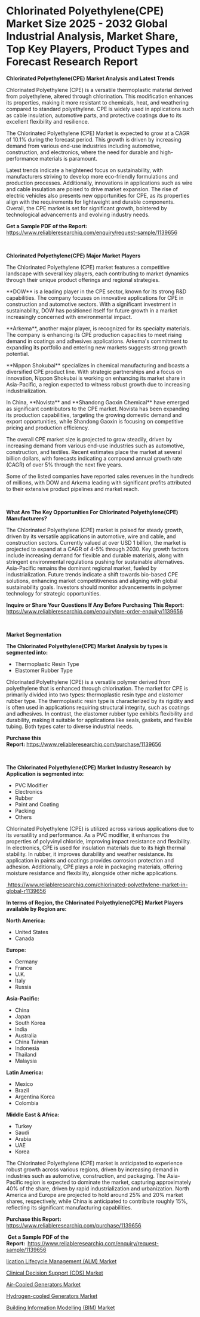 <p><h1>Chlorinated Polyethylene(CPE) Market Size 2025 - 2032 Global Industrial Analysis, Market Share, Top Key Players, Product Types and Forecast Research Report</h1></p><p><strong>Chlorinated Polyethylene(CPE) Market Analysis and Latest Trends</strong></p>
<p><p>Chlorinated Polyethylene (CPE) is a versatile thermoplastic material derived from polyethylene, altered through chlorination. This modification enhances its properties, making it more resistant to chemicals, heat, and weathering compared to standard polyethylene. CPE is widely used in applications such as cable insulation, automotive parts, and protective coatings due to its excellent flexibility and resilience.  </p><p>The Chlorinated Polyethylene (CPE) Market is expected to grow at a CAGR of 10.1% during the forecast period. This growth is driven by increasing demand from various end-use industries including automotive, construction, and electronics, where the need for durable and high-performance materials is paramount.  </p><p>Latest trends indicate a heightened focus on sustainability, with manufacturers striving to develop more eco-friendly formulations and production processes. Additionally, innovations in applications such as wire and cable insulation are poised to drive market expansion. The rise of electric vehicles also presents new opportunities for CPE, as its properties align with the requirements for lightweight and durable components. Overall, the CPE market is set for significant growth, bolstered by technological advancements and evolving industry needs.</p></p>
<p><strong>Get a Sample PDF of the Report:&nbsp;</strong> <a href="https://www.reliableresearchiq.com/enquiry/request-sample/1139656?utm_campaign=114&utm_medium=2&utm_source=Github&utm_content=ia&utm_term=25032025&utm_id=chlorinated-polyethylenecpe">https://www.reliableresearchiq.com/enquiry/request-sample/1139656</a></p>
<p>&nbsp;</p>
<p><strong>Chlorinated Polyethylene(CPE) Major Market Players</strong></p>
<p><p>The Chlorinated Polyethylene (CPE) market features a competitive landscape with several key players, each contributing to market dynamics through their unique product offerings and regional strategies.</p><p>**DOW** is a leading player in the CPE sector, known for its strong R&D capabilities. The company focuses on innovative applications for CPE in construction and automotive sectors. With a significant investment in sustainability, DOW has positioned itself for future growth in a market increasingly concerned with environmental impact.</p><p>**Arkema**, another major player, is recognized for its specialty materials. The company is enhancing its CPE production capacities to meet rising demand in coatings and adhesives applications. Arkema's commitment to expanding its portfolio and entering new markets suggests strong growth potential.</p><p>**Nippon Shokubai** specializes in chemical manufacturing and boasts a diversified CPE product line. With strategic partnerships and a focus on innovation, Nippon Shokubai is working on enhancing its market share in Asia-Pacific, a region expected to witness robust growth due to increasing industrialization.</p><p>In China, **Novista** and **Shandong Gaoxin Chemical** have emerged as significant contributors to the CPE market. Novista has been expanding its production capabilities, targeting the growing domestic demand and export opportunities, while Shandong Gaoxin is focusing on competitive pricing and production efficiency.</p><p>The overall CPE market size is projected to grow steadily, driven by increasing demand from various end-use industries such as automotive, construction, and textiles. Recent estimates place the market at several billion dollars, with forecasts indicating a compound annual growth rate (CAGR) of over 5% through the next five years.</p><p>Some of the listed companies have reported sales revenues in the hundreds of millions, with DOW and Arkema leading with significant profits attributed to their extensive product pipelines and market reach.</p></p>
<p>&nbsp;</p>
<p><strong>What Are The Key Opportunities For Chlorinated Polyethylene(CPE) Manufacturers?</strong></p>
<p><p>The Chlorinated Polyethylene (CPE) market is poised for steady growth, driven by its versatile applications in automotive, wire and cable, and construction sectors. Currently valued at over USD 1 billion, the market is projected to expand at a CAGR of 4-5% through 2030. Key growth factors include increasing demand for flexible and durable materials, along with stringent environmental regulations pushing for sustainable alternatives. Asia-Pacific remains the dominant regional market, fueled by industrialization. Future trends indicate a shift towards bio-based CPE solutions, enhancing market competitiveness and aligning with global sustainability goals. Investors should monitor advancements in polymer technology for strategic opportunities.</p></p>
<p><strong>Inquire or Share Your Questions If Any Before Purchasing This Report:</strong> <a href="https://www.reliableresearchiq.com/enquiry/pre-order-enquiry/1139656?utm_campaign=114&utm_medium=2&utm_source=Github&utm_content=ia&utm_term=25032025&utm_id=chlorinated-polyethylenecpe">https://www.reliableresearchiq.com/enquiry/pre-order-enquiry/1139656</a></p>
<p>&nbsp;</p>
<p><strong>Market Segmentation</strong></p>
<p><strong>The Chlorinated Polyethylene(CPE) Market Analysis by types is segmented into:</strong></p>
<p><ul><li>Thermoplastic Resin Type</li><li>Elastomer Rubber Type</li></ul></p>
<p><p>Chlorinated Polyethylene (CPE) is a versatile polymer derived from polyethylene that is enhanced through chlorination. The market for CPE is primarily divided into two types: thermoplastic resin type and elastomer rubber type. The thermoplastic resin type is characterized by its rigidity and is often used in applications requiring structural integrity, such as coatings and adhesives. In contrast, the elastomer rubber type exhibits flexibility and durability, making it suitable for applications like seals, gaskets, and flexible tubing. Both types cater to diverse industrial needs.</p></p>
<p><strong>Purchase this Report:&nbsp;</strong><a href="https://www.reliableresearchiq.com/purchase/1139656?utm_campaign=114&utm_medium=2&utm_source=Github&utm_content=ia&utm_term=25032025&utm_id=chlorinated-polyethylenecpe">https://www.reliableresearchiq.com/purchase/1139656</a></p>
<p>&nbsp;</p>
<p><strong>The Chlorinated Polyethylene(CPE) Market Industry Research by Application is segmented into:</strong></p>
<p><ul><li>PVC Modifier</li><li>Electronics</li><li>Rubber</li><li>Paint and Coating</li><li>Packing</li><li>Others</li></ul></p>
<p><p>Chlorinated Polyethylene (CPE) is utilized across various applications due to its versatility and performance. As a PVC modifier, it enhances the properties of polyvinyl chloride, improving impact resistance and flexibility. In electronics, CPE is used for insulation materials due to its high thermal stability. In rubber, it improves durability and weather resistance. Its application in paints and coatings provides corrosion protection and adhesion. Additionally, CPE plays a role in packaging materials, offering moisture resistance and flexibility, alongside other niche applications.</p></p>
<p><a href="https://www.reliableresearchiq.com/chlorinated-polyethylene-market-in-global-r1139656?utm_campaign=114&utm_medium=2&utm_source=Github&utm_content=ia&utm_term=25032025&utm_id=chlorinated-polyethylenecpe">&nbsp;https://www.reliableresearchiq.com/chlorinated-polyethylene-market-in-global-r1139656</a></p>
<p><strong>In terms of Region, the Chlorinated Polyethylene(CPE) Market Players available by Region are:</strong></p>
<p>
    <p> <strong> North America: </strong>
        <ul>
            <li>United States</li>
            <li>Canada</li>
        </ul>
        </p> 
    <p> <strong> Europe: </strong>
        <ul>
            <li>Germany</li>
            <li>France</li>
            <li>U.K.</li>
            <li>Italy</li>
            <li>Russia</li>
        </ul>
        </p> 
    <p> <strong> Asia-Pacific: </strong>
        <ul>
            <li>China</li>
            <li>Japan</li>
            <li>South Korea</li>
            <li>India</li>
            <li>Australia</li>
            <li>China Taiwan</li>
            <li>Indonesia</li>
            <li>Thailand</li>
            <li>Malaysia</li>
        </ul>
        </p> 
    <p> <strong> Latin America: </strong>
        <ul>
            <li>Mexico</li>
            <li>Brazil</li>
            <li>Argentina Korea</li>
            <li>Colombia</li>
        </ul>
        </p> 
    <p> <strong> Middle East & Africa: </strong>
        <ul>
            <li>Turkey</li>
            <li>Saudi</li>
            <li>Arabia</li>
            <li>UAE</li>
            <li>Korea</li>
        </ul>
    </p>
    </p>
<p><p>The Chlorinated Polyethylene (CPE) market is anticipated to experience robust growth across various regions, driven by increasing demand in industries such as automotive, construction, and packaging. The Asia-Pacific region is expected to dominate the market, capturing approximately 40% of the share, driven by rapid industrialization and urbanization. North America and Europe are projected to hold around 25% and 20% market shares, respectively, while China is anticipated to contribute roughly 15%, reflecting its significant manufacturing capabilities.</p></p>
<p><strong>Purchase this Report: </strong><a href="https://www.reliableresearchiq.com/purchase/1139656?utm_campaign=114&utm_medium=2&utm_source=Github&utm_content=ia&utm_term=25032025&utm_id=chlorinated-polyethylenecpe">https://www.reliableresearchiq.com/purchase/1139656</a></p>
<p>&nbsp;<strong>Get a Sample PDF of the Report:&nbsp;&nbsp;</strong><a href="https://www.reliableresearchiq.com/enquiry/request-sample/1139656?utm_campaign=114&utm_medium=2&utm_source=Github&utm_content=ia&utm_term=25032025&utm_id=chlorinated-polyethylenecpe">https://www.reliableresearchiq.com/enquiry/request-sample/1139656</a></p>
<p><strong></strong></p>
<p><p><a href="https://github.com/qianyateina/Market-Research-Report-List-1/blob/main/lication-lifecycle-management-alm-market.md?utm_campaign=114&utm_medium=2&utm_source=Github&utm_content=ia&utm_term=25032025&utm_id=chlorinated-polyethylenecpe">lication Lifecycle Management (ALM) Market</a></p><p><a href="https://github.com/kavechoxo/Market-Research-Report-List-1/blob/main/clinical-decision-support-cds-market.md?utm_campaign=114&utm_medium=2&utm_source=Github&utm_content=ia&utm_term=25032025&utm_id=chlorinated-polyethylenecpe">Clinical Decision Support (CDS) Market</a></p><p><a href="https://github.com/cwasicioaie/Market-Research-Report-List-1/blob/main/air-cooled-generators-market.md?utm_campaign=114&utm_medium=2&utm_source=Github&utm_content=ia&utm_term=25032025&utm_id=chlorinated-polyethylenecpe">Air-Cooled Generators Market</a></p><p><a href="https://github.com/ebalabenoot/Market-Research-Report-List-1/blob/main/hydrogen-cooled-generators-market.md?utm_campaign=114&utm_medium=2&utm_source=Github&utm_content=ia&utm_term=25032025&utm_id=chlorinated-polyethylenecpe">Hydrogen-cooled Generators Market</a></p><p><a href="https://github.com/jensanohishi/Market-Research-Report-List-1/blob/main/building-information-modelling-bim-market.md?utm_campaign=114&utm_medium=2&utm_source=Github&utm_content=ia&utm_term=25032025&utm_id=chlorinated-polyethylenecpe">Building Information Modelling (BIM) Market</a></p></p>